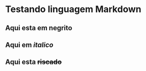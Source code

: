 # Testando linguagem **Markdown**
## Aqui esta em __negrito__
## Aqui em *italico*
## Aqui esta ~~riscado~~

